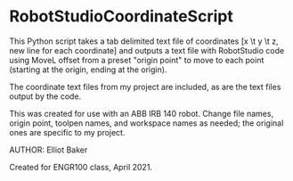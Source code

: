 # RobotStudioCoordinateScript
This Python script takes a tab delimited text file of coordinates [x \t y \t z, new line for each coordinate] and outputs a text file with RobotStudio code using MoveL offset from a preset "origin point" to move to each point (starting at the origin, ending at the origin).

The coordinate text files from my project are included, as are the text files output by the code.

This was created for use with an ABB IRB 140 robot. Change file names, origin point, toolpen names, and workspace names as needed; the original ones are specific to my project.

AUTHOR: Elliot Baker

Created for ENGR100 class, April 2021.

